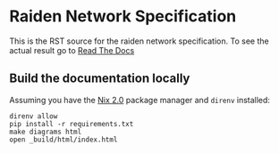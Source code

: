 # Raiden Network Specification

This is the RST source for the raiden network specification. To see the actual result go to [Read The Docs](http://raiden-network-specification.readthedocs.io/en/latest/)

## Build the documentation locally

Assuming you have the [Nix 2.0](https://nixos.org/nix/) package manager
and `direnv` installed:

```
direnv allow
pip install -r requirements.txt
make diagrams html
open _build/html/index.html
```
